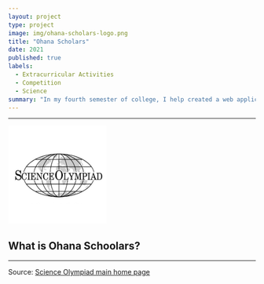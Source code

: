 ```yaml
---
layout: project
type: project
image: img/ohana-scholars-logo.png
title: "Ohana Scholars"
date: 2021
published: true
labels:
  - Extracurricular Activities
  - Competition
  - Science
summary: "In my fourth semester of college, I help created a web application named Ohana Scholars."
---
```


<hr>
<img width="200px" 
     class="rounded float-start pe-4" 
     src="../img/Science_Olympiad2.png" >

## What is Ohana Schoolars?




	
<hr>

Source: [Science Olympiad main home page](https://www.soinc.org)
